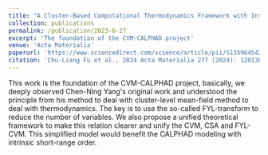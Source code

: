 ```yaml
---
title: "A Cluster-Based Computational Thermodynamics Framework with Intrinsic Chemical Short-Range Order: Part I. Configurational Contribution"
collection: publications
permalink: /publication/2023-6-27
excerpt: 'The foundation of the CVM-CALPHAD project'
venue: 'Acta Materialia'
paperurl: 'https://www.sciencedirect.com/science/article/pii/S1359645424004890'
citation: 'Chu-Liang Fu et al., 2024 Acta Materialia 277 (2024): 120138.'
---
```


This work is the foundation of the CVM-CALPHAD project, basically, we deeply observed Chen-Ning Yang's original work and understood the principle from his method to deal with cluster-level mean-field method to deal with thermodynamics. The key is to use the so-called FYL-transform to reduce the number of variables. We also propose a unified theoretical framework to make this relation clearer and unify the CVM, CSA and FYL-CVM. This simplified model would benefit the CALPHAD modeling with intrinsic short-range order.
